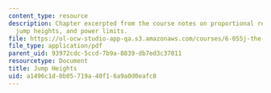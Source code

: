 ```yaml
---
content_type: resource
description: Chapter excerpted from the course notes on proportional reasoning, animal
  jump heights, and power limits.
file: https://ol-ocw-studio-app-qa.s3.amazonaws.com/courses/6-055j-the-art-of-approximation-in-science-and-engineering-spring-2008/a1496c1d0b05719a40f16a9a0d0eafc8_feb25b.pdf
file_type: application/pdf
parent_uid: 93972cdc-5ccd-7b9a-8839-db7ed3c37011
resourcetype: Document
title: Jump Heights
uid: a1496c1d-0b05-719a-40f1-6a9a0d0eafc8
---
```

